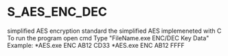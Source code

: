 # S_AES_ENC_DEC
simplified AES encryption standard
the simplified AES implemeneted with C
To run the program open cmd
Type "FileName.exe ENC/DEC Key Data"
Example:
  *AES.exe ENC AB12 CD33
  *AES.exe ENC AB12 FFFF
